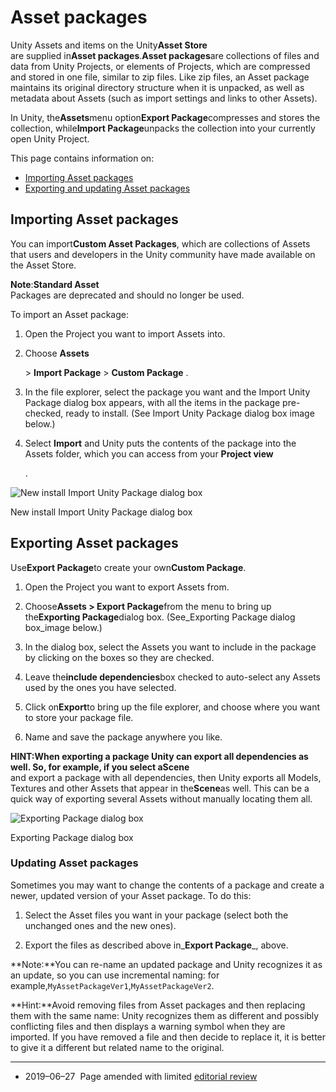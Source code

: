 # Asset packages

Unity Assets and items on the Unity**Asset Store**  
are supplied in**Asset packages**.**Asset packages**are collections of files and data from Unity Projects, or elements of Projects, which are compressed and stored in one file, similar to zip files. Like zip files, an Asset package maintains its original directory structure when it is unpacked, as well as metadata about Assets \(such as import settings and links to other Assets\).

In Unity, the**Assets**menu option**Export Package**compresses and stores the collection, while**Import Package**unpacks the collection into your currently open Unity Project.

This page contains information on:

* [Importing Asset packages](https://docs.unity3d.com/2019.2/Documentation/Manual/AssetPackages.html#ImportingPackages)
* [Exporting and updating Asset packages](https://docs.unity3d.com/2019.2/Documentation/Manual/AssetPackages.html#ExportingPackages)



## Importing Asset packages

You can import**Custom Asset Packages**, which are collections of Assets that users and developers in the Unity community have made available on the Asset Store.

**Note**:**Standard Asset**  
Packages are deprecated and should no longer be used.

To import an Asset package:

1. Open the Project you want to import Assets into.
2. Choose
   **Assets**

 

   &gt;
   **Import Package**
   &gt;
   **Custom Package**
   .
3. In the file explorer, select the package you want and the Import Unity Package dialog box appears, with all the items in the package pre-checked, ready to install. \(See Import Unity Package dialog box image below.\)
4. Select
   **Import**
   and Unity puts the contents of the package into the Assets folder, which you can access from your
   **Project view**

 

   .

![](https://docs.unity3d.com/2019.2/Documentation/uploads/Main/CustomPackageInstallDialog.png "New install Import Unity Package dialog box")

New install Import Unity Package dialog box



## Exporting Asset packages

Use**Export Package**to create your own**Custom Package**.

1. Open the Project you want to export Assets from.

2. Choose**Assets &gt; Export Package**from the menu to bring up the**Exporting Package**dialog box. \(See_Exporting Package dialog box_image below.\)

3. In the dialog box, select the Assets you want to include in the package by clicking on the boxes so they are checked.

4. Leave the**include dependencies**box checked to auto-select any Assets used by the ones you have selected.

5. Click on**Export**to bring up the file explorer, and choose where you want to store your package file.

6. Name and save the package anywhere you like.

**HINT:**When exporting a package Unity can export all dependencies as well. So, for example, if you select a**Scene**  
and export a package with all dependencies, then Unity exports all Models, Textures and other Assets that appear in the**Scene**as well. This can be a quick way of exporting several Assets without manually locating them all.

![](https://docs.unity3d.com/2019.2/Documentation/uploads/Main/ExportPackageDialog.png "Exporting Package dialog box")

Exporting Package dialog box

### Updating Asset packages

Sometimes you may want to change the contents of a package and create a newer, updated version of your Asset package. To do this:

1. Select the Asset files you want in your package \(select both the unchanged ones and the new ones\).

2. Export the files as described above in_**Export Package**_, above.

**Note:**You can re-name an updated package and Unity recognizes it as an update, so you can use incremental naming: for example,`MyAssetPackageVer1`,`MyAssetPackageVer2`.

**Hint:**Avoid removing files from Asset packages and then replacing them with the same name: Unity recognizes them as different and possibly conflicting files and then displays a warning symbol when they are imported. If you have removed a file and then decide to replace it, it is better to give it a different but related name to the original.



---

* 2019–06–27  Page amended with limited
  [editorial review](https://docs.unity3d.com/2019.2/Documentation/Manual/DocumentationEditorialReview.html)



